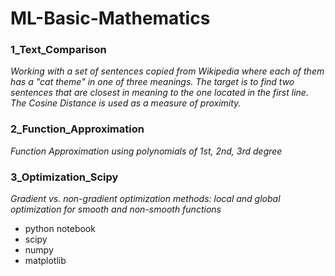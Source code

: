 # ML-Basic-Mathematics

### 1_Text_Comparison

_Working with a set of sentences copied from Wikipedia where each of them has a "cat theme" in one of three meanings.
The target is to find two sentences that are closest in meaning to the one located in the first line. The Cosine Distance is used as a measure of proximity._


### 2_Function_Approximation

_Function Approximation using polynomials of 1st,  2nd, 3rd  degree_



### 3_Optimization_Scipy

_Gradient vs. non-gradient optimization methods: local and global optimization for smooth and non-smooth functions_

<sr>
  <sr>
    <sr>
      <sr>
        <sr>
          <sr>

<sr>


- python notebook
- scipy
- numpy
- matplotlib
